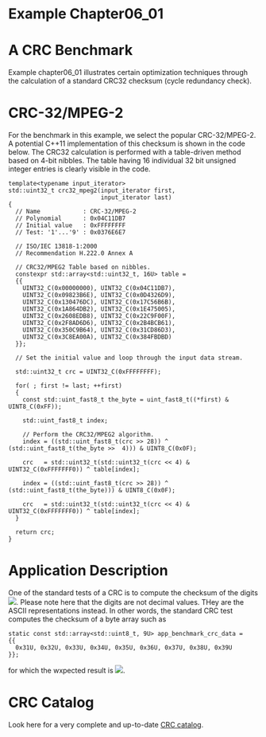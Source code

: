 # Example Chapter06_01
# A CRC Benchmark

Example chapter06_01 illustrates certain optimization
techniques through the calculation of a standard
CRC32 checksum (cycle redundancy check).

# CRC-32/MPEG-2

For the benchmark in this example, we select the popular CRC-32/MPEG-2.
A potential C++11 implementation of this checksum is shown in the code below.
The CRC32 calculation is performed with a table-driven
method based on 4-bit nibbles. The table having
16 individual 32 bit unsigned integer entries is clearly visible
in the code.

```
template<typename input_iterator>
std::uint32_t crc32_mpeg2(input_iterator first,
                          input_iterator last)
{
  // Name            : CRC-32/MPEG-2
  // Polynomial      : 0x04C11DB7
  // Initial value   : 0xFFFFFFFF
  // Test: '1'...'9' : 0x0376E6E7

  // ISO/IEC 13818-1:2000
  // Recommendation H.222.0 Annex A

  // CRC32/MPEG2 Table based on nibbles.
  constexpr std::array<std::uint32_t, 16U> table =
  {{
    UINT32_C(0x00000000), UINT32_C(0x04C11DB7),
    UINT32_C(0x09823B6E), UINT32_C(0x0D4326D9),
    UINT32_C(0x130476DC), UINT32_C(0x17C56B6B),
    UINT32_C(0x1A864DB2), UINT32_C(0x1E475005),
    UINT32_C(0x2608EDB8), UINT32_C(0x22C9F00F),
    UINT32_C(0x2F8AD6D6), UINT32_C(0x2B4BCB61),
    UINT32_C(0x350C9B64), UINT32_C(0x31CD86D3),
    UINT32_C(0x3C8EA00A), UINT32_C(0x384FBDBD)
  }};

  // Set the initial value and loop through the input data stream.

  std::uint32_t crc = UINT32_C(0xFFFFFFFF);

  for( ; first != last; ++first)
  {
    const std::uint_fast8_t the_byte = uint_fast8_t((*first) & UINT8_C(0xFF));

    std::uint_fast8_t index;

    // Perform the CRC32/MPEG2 algorithm.
    index = ((std::uint_fast8_t(crc >> 28)) ^ (std::uint_fast8_t(the_byte >>  4))) & UINT8_C(0x0F);

    crc   = std::uint32_t(std::uint32_t(crc << 4) & UINT32_C(0xFFFFFFF0)) ^ table[index];

    index = ((std::uint_fast8_t(crc >> 28)) ^ (std::uint_fast8_t(the_byte))) & UINT8_C(0x0F);

    crc   = std::uint32_t(std::uint32_t(crc << 4) & UINT32_C(0xFFFFFFF0)) ^ table[index];
  }

  return crc;
}
```

# Application Description

One of the standard tests of a CRC is to compute the checksum
of the digits
<img src="https://render.githubusercontent.com/render/math?math=1{\ldots}9">.
Please note here that the digits are not decimal values.
THey are the ASCII representations instead. In other words,
the standard CRC test computes the checksum of a byte array such as

```
static const std::array<std::uint8_t, 9U> app_benchmark_crc_data =
{{
  0x31U, 0x32U, 0x33U, 0x34U, 0x35U, 0x36U, 0x37U, 0x38U, 0x39U
}};
```

for which the wxpected result is
<img src="https://render.githubusercontent.com/render/math?math=0x0376E6E7">.

# CRC Catalog

Look here for a very complete and up-to-date
[CRC catalog](http://http://reveng.sourceforge.net/crc-catalogue/).
